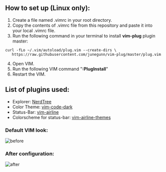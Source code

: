 ## How to set up (Linux only):
 1. Create a file named .vimrc in your root directory.
 2. Copy the contents of .vimrc file from this repository and paste it into your local .vimrc file.
 3. Run the following command in your terminal to install **vim-plug** plugin master:
 ```
curl -fLo ~/.vim/autoload/plug.vim --create-dirs \
    https://raw.githubusercontent.com/junegunn/vim-plug/master/plug.vim
```
 4. Open VIM.
 5. Run the following VIM command "**:PlugInstall**"
 6. Restart the VIM.

## List of plugins used:
 * Explorer: <a href="https://github.com/preservim/nerdtree" target="_blank">NerdTree</a>
 * Color Theme: <a href="https://github.com/tomasiser/vim-code-dark" target="_blank">vim-code-dark</a>
 * Status-Bar: <a href="https://github.com/vim-airline/vim-airline" target="_blank">vim-airline</a>
 * Colorscheme for status-bar: <a href="https://github.com/vim-airline/vim-airline-themes" target="_blank">vim-airline-themes</a>

### Default VIM look:
![before](https://github.com/khasanovasad/vimsetup/blob/main//img/before.png?raw=true)

### After configuration:
![after](https://github.com/khasanovasad/vimsetup/blob/main//img/after.png?raw=true)